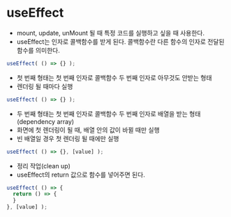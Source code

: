 # useEffect
- mount, update, unMount 될 때 특정 코드를 실행하고 싶을 때 사용한다.
- useEffect는 인자로 콜백함수를 받게 된다. 콜백함수란 다른 함수의 인자로 전달된 함수를 의미한다.
```js
useEffect( () => {} );
```
- 첫 번째 형태는 첫 번째 인자로 콜백함수 두 번째 인자로 아무것도 안받는 형태
- 렌더링 될 때마다 실행
```js
useEffect( () => {} );
```
- 두 번째 형태는 첫 번째 인자로 콜백함수 두 번째 인자로 배열을 받는 형태(dependency array)
- 화면에 첫 렌더링이 될 때, 배열 안의 값이 바뀔 때만 실행
- 빈 배열일 경우 첫 렌더링 될 때에만 실행
```js
useEffect( () => {}, [value] );
```
- 정리 작업(clean up)
- useEffect의 return 값으로 함수를 넣어주면 된다.
```js
useEffect( () => {
  return () => {
  }
}, [value] );
```
